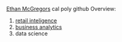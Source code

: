 [Ethan McGregors](https://www.linkedin.com/in/ethan-mcgregor-profile/) cal poly github 
Overview: 

1. [retail inteligence](https://linkmehere.com)
3. [business analytics](https://github.com/emcgregor02/Ethan-McGregor/blob/main/McGregor_Project_5_6%2C_warmup_3100_ulta_quartiles.ipynb)
4. data science 
